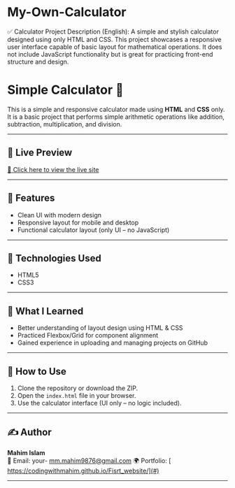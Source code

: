 # My-Own-Calculator
✅ Calculator Project Description (English):      A simple and stylish calculator designed using only HTML and CSS. This project showcases a responsive user interface capable of basic layout for mathematical operations. It does not include JavaScript functionality but is great for practicing front-end structure and design.


# Simple Calculator 🔢

This is a simple and responsive calculator made using **HTML** and **CSS** only.  
It is a basic project that performs simple arithmetic operations like addition, subtraction, multiplication, and division.

---

## 🚀 Live Preview

[🔗 Click here to view the live site]( https://codingwithmahim.github.io/My-Own-Calculator/)  


---

## 📁 Features

- Clean UI with modern design
- Responsive layout for mobile and desktop
- Functional calculator layout (only UI – no JavaScript)

---

## 📂 Technologies Used

- HTML5
- CSS3

---

## 🧠 What I Learned

- Better understanding of layout design using HTML & CSS
- Practiced Flexbox/Grid for component alignment
- Gained experience in uploading and managing projects on GitHub

---

## 📌 How to Use

1. Clone the repository or download the ZIP.
2. Open the `index.html` file in your browser.
3. Use the calculator interface (UI only – no logic included).

---

## ✍️ Author

**Mahim Islam**  
📧 Email: your- mm.mahim9876@gmail.com
🌍 Portfolio: [ https://codingwithmahim.github.io/Fisrt_website/](#)

---


